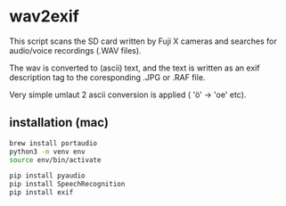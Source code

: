# wav2exif

This script scans the SD card written by Fuji X cameras and searches for audio/voice recordings (.WAV files).

The wav is converted to (ascii) text, and the text is written as an exif description tag to the coresponding .JPG or .RAF file.

Very simple umlaut 2 ascii conversion is applied ( 'ö' -> 'oe' etc).

## installation (mac)

```bash
brew install portaudio 
python3 -m venv env
source env/bin/activate

pip install pyaudio
pip install SpeechRecognition
pip install exif
```
